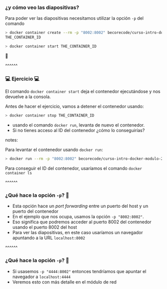 ### ¿y cómo veo las diapositivas?

Para poder ver las diapositivas necesitamos utilizar la opción `-p` del comando

```bash
> docker container create --rm -p "8002:8002" becorecode/curso-intro-docker-modulo-2
THE_CONTAINER_ID

> docker container start THE_CONTAINER_ID
```

🤯

^^^^^^

### 💻 Ejercicio 💻

El comando `docker container start` deja el contenedor ejecutándose y nos devuelve a la consola.

Antes de hacer el ejercicio, vamos a detener el contenedor usando: 
```bash
> docker container stop THE_CONTAINER_ID
```
* usando el comando `docker run`, levanta de nuevo el contenedor.
* Si no tienes acceso al ID del contenedor ¿cómo lo conseguirías?

notes:

Para levantar el contenedor usando `docker run`:

```bash
> docker run --rm -p "8002:8002" becorecode/curso-intro-docker-modulo-2
```

Para conseguir el ID del contenedor, usaríamos el comando `docker container ls`

^^^^^^

### ¿Qué hace la opción `-p`? 🤔

* Esta opción hace un _port forwarding_ entre un puerto del host y un puerto del contenedor
* En el ejemplo que nos ocupa, usamos la opción `-p "8002:8002"`. 
* Eso significa que podremos acceder al puerto 8002 del contenedor usando el puerto 8002 del host
* Para ver las diapositivas, en este caso usaríamos un navegador apuntando a la URL `localhost:8002`

^^^^^^


### ¿Qué hace la opción `-p`? 🤔

* Si usasemos `-p "4444:8002"` entonces tendríamos que apuntar el navegador a `localhost:4444`
* Veremos esto con más detalle en el módulo de red

